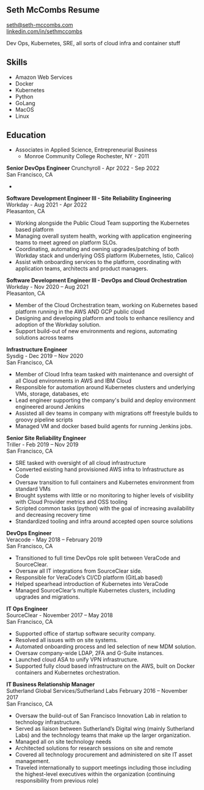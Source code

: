 ## Seth McCombs Resume  
seth@seth-mccombs.com  
[linkedin.com/in/sethmccombs](linkedin.com/in/sethmccombs)  

Dev Ops, Kubernetes, SRE, all sorts of cloud infra and container stuff

## Skills
* Amazon Web Services
* Docker
* Kubernetes
* Python
* GoLang
* MacOS
* Linux

## Education

* Associates  in  Applied  Science, Entrepreneurial  Business
  * Monroe  Community  College  Rochester,  NY  -  2011

**Senior DevOps Engineer**
Crunchyroll - Apr 2022 - Sep 2022  
San Francisco, CA

* 

**Software Development Engineer III - Site Reliability Engineering**  
Workday - Aug 2021 - Apr 2022  
Pleasanton, CA

* Working alongside the Public Cloud Team supporting the Kubernetes based platform
* Managing overall system health, working with application engineering teams to meet agreed on platform SLOs.
* Coordinating, automating and owning upgrades/patching of both Workday stack and underlying OSS platform (Kubernetes, Istio, Calico)
* Assist with onboarding services to the platform, coordinating with application teams, architects and product managers.

**Software Development Engineer III - DevOps and Cloud Orchestration**
Workday - Nov 2020 – Aug 2021  
Pleasanton, CA

* Member of the Cloud Orchestration team, working on Kubernetes based platform running in the AWS AND GCP public cloud
* Designing and developing platform and tools to enhance resiliency and adoption of the Workday solution.
* Support build-out of new environments and regions, automating solutions across teams

**Infrastructure Engineer**  
Sysdig - Dec 2019 – Nov 2020  
San Francisco, CA

* Member of Cloud Infra team tasked with maintenance and oversight of all Cloud environments in AWS and IBM Cloud
* Responsible for automation around Kubernetes clusters and underlying VMs, storage, databases, etc
* Lead engineer supporting the company's build and deploy environment engineered around Jenkins
* Assisted all dev teams in company with migrations off freestyle builds to groovy pipeline scripts
* Managed VM and docker based build agents for running Jenkins jobs.

**Senior Site Reliability Engineer**  
Triller - Feb 2019 – Nov 2019  
San Francisco, CA  

* SRE tasked with oversight of all cloud infrastructure
* Converted existing hand provisioned AWS infra to Infrastructure as Code
* Oversaw transition to full containers and Kubernetes environment from standard VMs
* Brought systems with little or no monitoring to higher levels of visibility with Cloud Provider metrics and OSS tooling
* Scripted common tasks (python) with the goal of increasing availability and decreasing recovery time
* Standardized tooling and infra around accepted open source solutions

**DevOps Engineer**  
Veracode - May 2018 – February 2019  
San Francisco, CA

* Transitioned to full time DevOps role split between VeraCode and SourceClear. 
* Oversaw all IT integrations from SourceClear side. 
* Responsible for VeraCode’s CI/CD platform (GitLab based)
* Helped spearhead introduction of Kubernetes into VeraCode
* Managed SourceClear’s multiple Kubernetes clusters, including upgrades and migrations.

**IT Ops Engineer**  
SourceClear - November 2017 – May 2018  
San Francisco, CA

* Supported office of startup software security company.
* Resolved all issues with on site systems.
* Automated onboarding process and led selection of new MDM solution.
* Oversaw company-wide LDAP, 2FA and G-Suite instances.
* Launched cloud ASA to unify VPN infrastructure.
* Supported fully cloud based infrastructure on the AWS, built on Docker containers and Kubernetes orchestration.

**IT Business Relationship Manager**  
Sutherland Global Services/Sutherland Labs
February 2016 – November 2017  
San Francisco, CA

* Oversaw the build-out of San Francisco Innovation Lab in relation to technology infrastructure. 
* Served as liaison between Sutherland’s Digital wing (mainly Sutherland Labs) and the technology teams that make up the larger organization.
* Managed all on site technology needs
* Architected solutions for research sessions on site and remote
* Covered all technology procurement and administered on site IT asset management. 
* Traveled internationally to support meetings including those including the highest-level executives within the organization (continuing responsibility from previous role)
